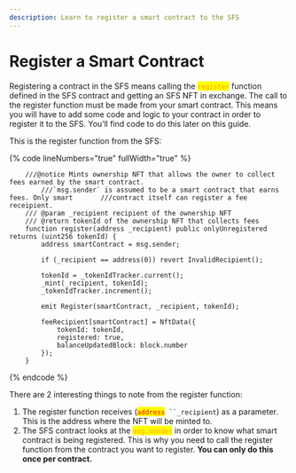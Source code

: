 ```yaml
---
description: Learn to register a smart contract to the SFS
---
```


# Register a Smart Contract

Registering a contract in the SFS means calling the <mark style="color:orange;">`register`</mark>  function defined in the SFS contract and getting an SFS NFT in exchange. The call to the register function must be made from your smart contract. This means you will have to add some code and logic to your contract in order to register it to the SFS. You’ll find code to do this later on this guide.

This is the register function from the SFS:

{% code lineNumbers="true" fullWidth="true" %}
```solidity
    ///@notice Mints ownership NFT that allows the owner to collect fees earned by the smart contract.
        ///`msg.sender` is assumed to be a smart contract that earns fees. Only smart       ///contract itself can register a fee receipient.
    /// @param _recipient recipient of the ownership NFT
    /// @return tokenId of the ownership NFT that collects fees
    function register(address _recipient) public onlyUnregistered returns (uint256 tokenId) {
        address smartContract = msg.sender;

        if (_recipient == address(0)) revert InvalidRecipient();

        tokenId = _tokenIdTracker.current();
        _mint(_recipient, tokenId);
        _tokenIdTracker.increment();

        emit Register(smartContract, _recipient, tokenId);

        feeRecipient[smartContract] = NftData({
            tokenId: tokenId,
            registered: true,
            balanceUpdatedBlock: block.number
        });
    }
```
{% endcode %}

There are 2 interesting things to note from the register function:

1. The register function receives (<mark style="color:red;">`address`</mark>` ``_recipient`) as a parameter. This is the address where the NFT will be minted to.&#x20;
2. The SFS contract looks at the <mark style="color:orange;">`msg.sender`</mark> in order to know what smart contract is being registered. This is why you need to call the register function from the contract you want to register. **You can only do this once per contract.**
